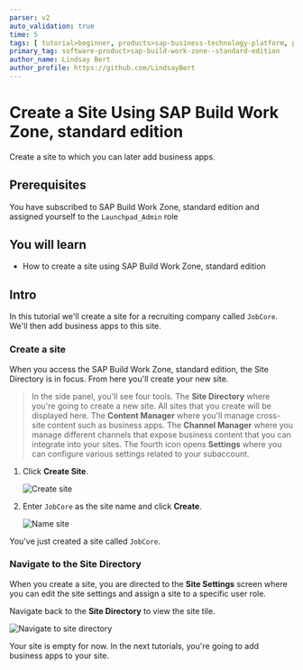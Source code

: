 ```yaml
---
parser: v2
auto_validation: true
time: 5
tags: [ tutorial>beginner, products>sap-business-technology-platform, products>sap-fiori, products>sap-build-work-zone--standard-edition]
primary_tag: software-product>sap-build-work-zone--standard-edition
author_name: Lindsay Bert
author_profile: https://github.com/LindsayBert
---
```


# Create a Site Using SAP Build Work Zone, standard edition
<!-- description --> Create a site to which you can later add business apps.

## Prerequisites
You have subscribed to SAP Build Work Zone, standard edition and assigned yourself to the `Launchpad_Admin` role

## You will learn
  - How to create a site using SAP Build Work Zone, standard edition

## Intro
In this tutorial we'll create a site for a recruiting company called `JobCore`. We'll then add business apps to this site.

### Create a site


When you access the SAP Build Work Zone, standard edition, the Site Directory is in focus. From here you'll create your new site.

> In the side panel, you'll see four tools. The **Site Directory** where you're going to create a new site. All sites that you create will be displayed here. The **Content Manager** where you'll manage cross-site content such as business apps. The **Channel Manager** where you manage different channels that expose business content that you can integrate into your sites. The fourth icon opens **Settings** where you can configure various settings related to your subaccount.


1. Click **Create Site**.

    ![Create site](1_create_new_site.png)

2. Enter `JobCore` as the site name and click **Create**.

    ![Name site](2_name_site.png)

You've just created a site called `JobCore`.



### Navigate to the Site Directory


When you create a site, you are directed to the **Site Settings** screen where you can edit the site settings and assign a site to a specific user role.

Navigate back to the **Site Directory** to view the site tile.

  ![Navigate to site directory](3_to_site_directory.png)


  Your site is empty for now. In the next tutorials, you're going to add business apps to your site.
